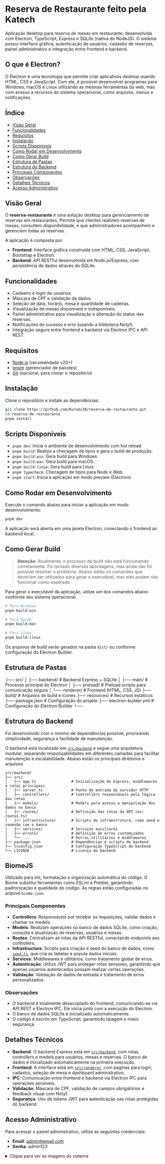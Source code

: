 # Reserva de Restaurante feito pela Katech

Aplicação desktop para reserva de mesas em restaurante, desenvolvida com Electron, TypeScript, Express e SQLite (nativa do NodeJS). O sistema possui interface gráfica, autenticação de usuários, cadastro de reservas, painel administrativo e integração entre frontend e backend.

## O que é Electron?

O Electron é uma tecnologia que permite criar aplicativos desktop usando HTML, CSS e JavaScript. Com ele, é possível desenvolver programas para Windows, macOS e Linux utilizando as mesmas ferramentas da web, mas com acesso a recursos do sistema operacional, como arquivos, menus e notificações.

## Índice

- [Visão Geral](#visão-geral)
- [Funcionalidades](#funcionalidades)
- [Requisitos](#requisitos)
- [Instalação](#instalação)
- [Scripts Disponíveis](#scripts-disponíveis)
- [Como Rodar em Desenvolvimento](#como-rodar-em-desenvolvimento)
- [Como Gerar Build](#como-gerar-build)
- [Estrutura de Pastas](#estrutura-de-pastas)
- [Estrutura do Backend](#estrutura-do-backend)
- [Principais Componentes](#principais-componentes)
- [Observações](#observações)
- [Detalhes Técnicos](#detalhes-técnicos)
- [Acesso Administrativo](#acesso-administrativo)

## Visão Geral

O **reserva-restaurante** é uma solução desktop para gerenciamento de reservas em restaurantes. Permite que clientes realizem reservas de mesas, consultem disponibilidade, e que administradores acompanhem e gerenciem todas as reservas.

A aplicação é composta por:

- **Frontend**: Interface gráfica construída com HTML, CSS, JavaScript, Bootstrap e Electron.
- **Backend**: API RESTful desenvolvida em Node.js/Express, com persistência de dados através do SQLite.

## Funcionalidades

- Cadastro e login de usuários.
- Máscara de CPF e validação de dados.
- Seleção de data, horário, mesa e quantidade de cadeiras.
- Visualização de mesas disponíveis e indisponíveis.
- Painel administrativo para visualização e alteração do status das reservas.
- Notificações de sucesso e erro (usando a biblioteca Notyf).
- Integração segura entre frontend e backend via Electron IPC e API REST.

## Requisitos

- [Node.js](https://nodejs.org/) (recomendado v20+)
- [pnpm](https://pnpm.io/) (gerenciador de pacotes)
- [Git](https://git-scm.com/) (opcional, para clonar o repositório)

## Instalação

Clone o repositório e instale as dependências:

```bash
git clone https://github.com/Kurumi30/reserva-de-restaurante.git
cd reserva-de-restaurante
pnpm install
```

## Scripts Disponíveis

- `pnpm dev`: Inicia o ambiente de desenvolvimento com hot reload.
- `pnpm build`: Realiza a checagem de tipos e gera o build de produção.
- `pnpm build:win`: Gera build para Windows.
- `pnpm build:mac`: Gera build para macOS.
- `pnpm build:linux`: Gera build para Linux.
- `pnpm typecheck`: Checagem de tipos para Node e Web.
- `pnpm start`: Inicia a aplicação em modo preview (Electron).

## Como Rodar em Desenvolvimento

Execute o comando abaixo para iniciar a aplicação em modo desenvolvimento:

```bash
pnpm dev
```

A aplicação será aberta em uma janela Electron, conectando o frontend ao backend local.

## Como Gerar Build

> **Atenção:** Atualmente, o processo de build não está funcionando corretamente. Foi tentado diversas abordagens, mas ainda não foi possível resolver o problema. Abaixo estão os comandos que deveriam ser utilizados para gerar o executável, mas eles podem não funcionar como esperado.

Para gerar o executável da aplicação, utilize um dos comandos abaixo conforme seu sistema operacional:

```bash
# Para Windows
pnpm build:win

# Para macOS
pnpm build:mac

# Para Linux
pnpm build:linux
```

Os arquivos de build serão gerados na pasta `dist/` ou conforme configuração do Electron Builder.

## Estrutura de Pastas

├── src/
│   ├── backend/         # Backend Express + SQLite
│   ├── main/            # Processo principal do Electron
│   ├── preload/         # Preload scripts para comunicação segura
│   └── renderer/        # Frontend (HTML, CSS, JS)
├── build/               # Arquivos de build e ícones
├── resources/           # Recursos estáticos
├── package.json         # Configuração do projeto
├── electron-builder.yml # Configuração do Electron Builder
└──

## Estrutura do Backend

Foi desenvolvido com o mínimo de dependências possível, priorizando simplicidade, segurança e facilidade de manutenção.

O backend está localizado em [`src/backend`](src/backend) e segue uma arquitetura modular, separando responsabilidades em diferentes camadas para facilitar manutenção e escalabilidade. Abaixo estão os principais diretórios e arquivos:

```text
src/backend/
├── src/
│   ├── app.ts                # Inicialização do Express, middlewares e rotas principais
│   ├── server.ts             # Ponto de entrada do servidor HTTP
│   ├── controllers/          # Controllers responsáveis pela lógica das rotas
│   ├── models/               # Models para acesso e manipulação dos dados no banco
│   ├── routes/               # Definição das rotas da API (ex: routes.ts)
│   ├── infrastructure/       # Scripts de infraestrutura, como seed e conexão com o banco
│   ├── services/             # Serviços auxiliares
│   ├── errors/               # Definição de erros customizados
│   └── ...                   # Outros utilitários e middlewares
├── package.json              # Dependências e scripts do backend
├── tsconfig.json             # Configuração TypeScript do backend
└── LICENSE                   # Licença do backend
```

## BiomeJS
Utilizado para lint, formatação e organização automática do código. O Biome substitui ferramentas como ESLint e Prettier, garantindo padronização e qualidade do código. As regras estão configuradas no arquivo `biome.json`.

### Principais Componentes

- **Controllers**: Responsáveis por receber as requisições, validar dados e chamar os models.
- **Models**: Realizam operações no banco de dados SQLite, como criação, consulta e atualização de reservas, usuários e mesas.
- **Routes**: Centralizam as rotas da API RESTful, conectando endpoints aos controllers.
- **Infrastructure**: Scripts para criação e seed do banco de dados, como [`seed.ts`](src/backend/src/infrastructure/seed.ts), que cria as tabelas e popula dados iniciais.
- **Services**: Middlewares e utilitários, como tratamento global de erros.
- **Autenticação**: Utiliza JWT para proteger rotas sensíveis, garantindo que apenas usuários autenticados possam realizar certas operações.
- **Validação**: Validação de dados de entrada e tratamento de erros personalizados.

### Observações

- O backend é totalmente desacoplado do frontend, comunicando-se via API REST e Electron IPC. Ele inicia junto com a execução do Electron.
- O banco de dados SQLite é inicializado automaticamente.
- O código é escrito em TypeScript, garantindo tipagem e maior segurança.

## Detalhes Técnicos

- **Backend**: O backend Express está em [`src/backend`](src/backend), com rotas, controllers e models para usuários, mesas e reservas. O banco de dados é inicializado automaticamente na primeira execução.
- **Frontend**: A interface está em [`src/renderer`](src/renderer), com páginas para login, cadastro, seleção de mesa e dashboard administrativo.
- **IPC**: Comunicação entre frontend e backend via Electron IPC para operações sensíveis.
- **Validação**: Máscara de CPF, validação de campos obrigatórios e feedback visual com Notyf.
- **Segurança**: Uso de tokens JWT para autenticação nas rotas protegidas do backend.

## Acesso Administrativo
Para acessar o painel administrativo, utilize as seguintes credenciais:
- **Email**: admin@email.com
- **Senha**: admin123

<details>
  <summary>Clique para ver as imagens do sistema</summary>

  ![image-1](https://github.com/user-attachments/assets/1b1eac7f-e715-4cb7-a0e0-3abdb68c02fb)
  ![image-2](https://github.com/user-attachments/assets/9eb1891b-e51d-42ba-bc98-14f5d16948dd)
  ![image-3](https://github.com/user-attachments/assets/0976842b-9c20-44b5-8a72-7482e1e8ca30)
  ![image-4](https://github.com/user-attachments/assets/cf803651-b68b-498e-8672-3c1a1433da69)
  ![image-5](https://github.com/user-attachments/assets/a26c3342-5313-4e91-8a5c-ec3220ba5692)
  ![image-6](https://github.com/user-attachments/assets/b610c589-b282-424b-9403-dcfe339d4f22)
  ![image-7](https://github.com/user-attachments/assets/fa3a6298-1b1c-4522-ba02-54d9ef032d07)
  ![image-8](https://github.com/user-attachments/assets/c5716918-0552-4ba7-919e-5b7d2167a7e7)
  ![image-9](https://github.com/user-attachments/assets/ae2fe742-5468-40ef-9140-2724bc9250e4)
  ![image-10](https://github.com/user-attachments/assets/309cdd60-83b1-45ad-b573-57d370c34db3)

</details>
